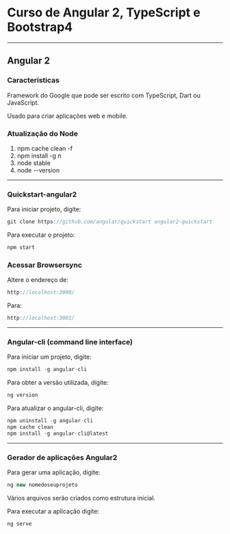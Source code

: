 # Curso de Angular 2, TypeScript e Bootstrap4

---

## Angular 2

### Características
Framework do Google que pode ser escrito com TypeScript, Dart ou JavaScript.

Usado para criar aplicações web e mobile.


### Atualização do Node
1. npm cache clean -f
2. npm install -g n
3. node stable
4. node --version

---

### Quickstart-angular2

Para iniciar projeto, digite:
```js
git clone https://github.com/angular/quickstart angular2-quickstart
```

Para executar o projeto:
```js
npm start
```

### Acessar Browsersync
Altere o endereço de:
```js
http://localhost:3000/
```

Para:
```js
http://localhost:3001/
```

---

### Angular-cli (command line interface)

Para iniciar um projeto, digite:
```js
npm install -g angular-cli
```

Para obter a versão utilizada, digite:
```js
ng version
```

Para atualizar o angular-cli, digite:
```js
npm uninstall -g angular-cli
npm cache clean
npm install -g angular-cli@latest
```

---

### Gerador de aplicações Angular2
Para gerar uma aplicação, digite:
```js
ng new nomedoseuprojeto
```

Vários arquivos serão criados como estrutura inicial.

Para executar a aplicação digite:
```js
ng serve
```